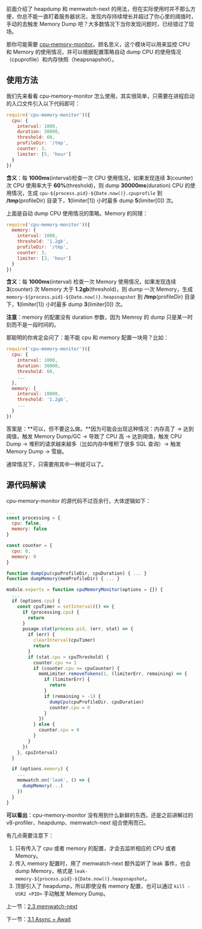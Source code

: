 前面介绍了 heapdump 和 memwatch-next 的用法，但在实际使用时并不那么方便，你总不能一直盯着服务器状况，发现内存持续增长并超过了你心里的阈值时，手动的去触发 Memory Dump 吧？大多数情况下当你发现问题时，已经错过了现场。

那你可能需要 [cpu-memory-monitor](https://github.com/nswbmw/cpu-memory-monitor)。顾名思义，这个模块可以用来监控 CPU 和 Memory 的使用情况，并可以根据配置策略自动 dump CPU 的使用情况（cpuprofile）和内存快照（heapsnapshot）。

## 使用方法

我们先来看看 cpu-memory-monitor 怎么使用，其实很简单，只需要在进程启动的入口文件引入以下代码即可：

```js
require('cpu-memory-monitor')({
  cpu: {
    interval: 1000,
    duration: 30000,
    threshold: 60,
    profileDir: '/tmp',
    counter: 3,
    limiter: [5, 'hour']
  }
})
```

**含义**：每 **1000ms**(interval)检查一次 CPU 使用情况，如果发现连续 **3**(counter)次 CPU 使用率大于 **60%**(threshold)，则 dump **30000ms**(duration) CPU 的使用情况，生成 `cpu-${process.pid}-${Date.now()}.cpuprofile` 到 **/tmp**(profileDir) 目录下，**1**(limiter[1]) 小时最多 dump **5**(limiter[0]) 次。

上面是自动 dump CPU 使用情况的策略。Memory 的同理：

```js
require('cpu-memory-monitor')({
  memory: {
    interval: 1000,
    threshold: '1.2gb',
    profileDir: '/tmp',
    counter: 3,
    limiter: [3, 'hour']
  }
})
```

**含义**：每 **1000ms**(interval) 检查一次 Memory 使用情况，如果发现连续 **3**(counter) 次 Memory 大于 **1.2gb**(threshold)，则 dump 一次 Memory，生成 `memory-${process.pid}-${Date.now()}.heapsnapshot` 到 **/tmp**(profileDir) 目录下，**1**(limiter[1]) 小时最多 dump **3**(limiter[0]) 次。

**注意**：memory 的配置没有 duration 参数，因为 Memroy 的 dump 只是某一时刻而不是一段时间的。

那聪明的你肯定会问了：能不能 cpu 和 memory 配置一块用？比如：

```js
require('cpu-memory-monitor')({
  cpu: {
    interval: 1000,
    duration: 30000,
    threshold: 60,
    ...
  },
  memory: {
    interval: 10000,
    threshold: '1.2gb',
    ...
  }
})
```

答案是：**可以，但不要这么做。**因为可能会出现这种情况：内存高了 -> 达到阈值，触发 Memory Dump/GC -> 导致了 CPU 高 -> 达到阈值，触发 CPU Dump -> 堆积的请求越来越多（比如内存中堆积了很多 SQL 查询）-> 触发 Memory Dump -> 雪崩。

通常情况下，只需要用其中一种就可以了。

## 源代码解读

cpu-memory-monitor 的源代码不过百余行，大体逻辑如下：

```js
...
const processing = {
  cpu: false,
  memory: false
}

const counter = {
  cpu: 0,
  memory: 0
}

function dumpCpu(cpuProfileDir, cpuDuration) { ... }
function dumpMemory(memProfileDir) { ... }

module.exports = function cpuMemoryMonitor(options = {}) {
  ...
  if (options.cpu) {
    const cpuTimer = setInterval(() => {
      if (processing.cpu) {
        return
      }
      pusage.stat(process.pid, (err, stat) => {
        if (err) {
          clearInterval(cpuTimer)
          return
        }
        if (stat.cpu > cpuThreshold) {
          counter.cpu += 1
          if (counter.cpu >= cpuCounter) {
            memLimiter.removeTokens(1, (limiterErr, remaining) => {
              if (limiterErr) {
                return
              }
              if (remaining > -1) {
                dumpCpu(cpuProfileDir, cpuDuration)
                counter.cpu = 0
              }
            })
          } else {
            counter.cpu = 0
          }
        }
      })
    }, cpuInterval)
  }

  if (options.memory) {
    ...
    memwatch.on('leak', () => {
      dumpMemory(...)
    })
  }
}
```

**可以看出**：cpu-memory-monitor 没有用到什么新鲜的东西，还是之前讲解过的 v8-profiler、heapdump、memwatch-next 组合使用而已。

有几点需要注意下：

1. 只有传入了 cpu 或者 memory 的配置，才会去监听相应的 CPU 或者 Memory。
2. 传入 memory 配置时，用了 memwatch-next 额外监听了 leak 事件，也会 dump Memory，格式是 `leak-memory-${process.pid}-${Date.now()}.heapsnapshot`。
3. 顶部引入了 heapdump，所以即使没有 memory 配置，也可以通过  `kill -USR2 <PID>` 手动触发 Memory Dump。

上一节：[2.3 memwatch-next](https://github.com/nswbmw/node-in-debugging/blob/master/2.3%20memwatch-next.md)

下一节：[3.1 Async + Await](https://github.com/nswbmw/node-in-debugging/blob/master/3.1%20Async%20%2B%20Await.md)
